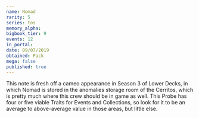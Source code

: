 ```yaml
---
name: Nomad
rarity: 5
series: tos
memory_alpha:
bigbook_tier: 9
events: 12
in_portal:
date: 09/07/2019
obtained: Pack
mega: false
published: true
---
```


This note is fresh off a cameo appearance in Season 3 of Lower Decks, in which Nomad is stored in the anomalies storage room of the Cerritos, which is pretty much where this crew should be in game as well. This Probe has four or five viable Traits for Events and Collections, so look for it to be an average to above-average value in those areas, but little else.
